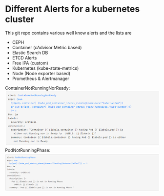# Different Alerts for a kubernetes cluster
This git repo contains various well know alerts and the lists are
 - CEPH
 - Container (cAdvisor Metric based)
 - Elastic Search DB
 - ETCD Alerts
 - Free IPA (custom)
 - Kubernetes (kube-state-metrics)
 - Node (Node exporter based)
 - Prometheus & Alertmanager
 
 ContainerNotRunningNorReady: ![ContainerNotRunningNorReady](ContainerNotRunningNorReady.PNG)
 PodNotRunningPhase: ![PodNotRunningPhase.PNG](PodNotRunningPhase.PNG)
